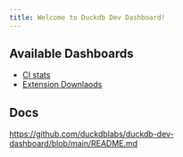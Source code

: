 ```yaml
---
title: Welcome to Duckdb Dev Dashboard!
---
```

## Available Dashboards
- [CI stats](ci-stats)
- [Extension Downlaods](extension-downloads)

## Docs
https://github.com/duckdblabs/duckdb-dev-dashboard/blob/main/README.md
